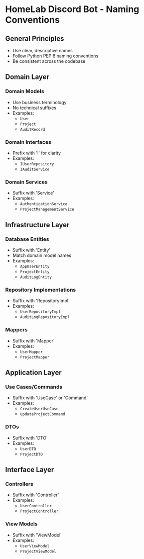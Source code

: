 # HomeLab Discord Bot - Naming Conventions

## General Principles
- Use clear, descriptive names
- Follow Python PEP 8 naming conventions
- Be consistent across the codebase

## Domain Layer

### Domain Models
- Use business terminology
- No technical suffixes
- Examples:
  - `User`
  - `Project`
  - `AuditRecord`

### Domain Interfaces
- Prefix with 'I' for clarity
- Examples:
  - `IUserRepository`
  - `IAuditService`

### Domain Services
- Suffix with 'Service'
- Examples:
  - `AuthenticationService`
  - `ProjectManagementService`

## Infrastructure Layer

### Database Entities
- Suffix with 'Entity'
- Match domain model names
- Examples:
  - `AppUserEntity`
  - `ProjectEntity`
  - `AuditLogEntity`

### Repository Implementations
- Suffix with 'RepositoryImpl'
- Examples:
  - `UserRepositoryImpl`
  - `AuditLogRepositoryImpl`

### Mappers
- Suffix with 'Mapper'
- Examples:
  - `UserMapper`
  - `ProjectMapper`

## Application Layer

### Use Cases/Commands
- Suffix with 'UseCase' or 'Command'
- Examples:
  - `CreateUserUseCase`
  - `UpdateProjectCommand`

### DTOs
- Suffix with 'DTO'
- Examples:
  - `UserDTO`
  - `ProjectDTO`

## Interface Layer

### Controllers
- Suffix with 'Controller'
- Examples:
  - `UserController`
  - `ProjectController`

### View Models
- Suffix with 'ViewModel'
- Examples:
  - `UserViewModel`
  - `ProjectViewModel` 